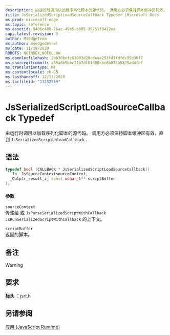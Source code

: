 ```yaml
---
description: 由运行时调用以加载序列化脚本的源代码。 调用方必须保持脚本缓冲区有效，直到 `JsSerializedScriptUnloadCallback` .
title: JsSerializedScriptLoadSourceCallback Typedef |Microsoft Docs
ms.prod: microsoft-edge
ms.topic: reference
ms.assetid: 9406c488-76ac-49e5-b305-39751f3412ea
caps.latest.revision: 3
author: MSEdgeTeam
ms.author: msedgedevrel
ms.date: 11/19/2020
ROBOTS: NOINDEX,NOFOLLOW
ms.openlocfilehash: 2bb30befc61003d20cdeaa293fd1fdfdc95b36f7
ms.sourcegitcommit: a35a6b5bbc21b7df61d08cbc6b074b5325ad4fef
ms.translationtype: MT
ms.contentlocale: zh-CN
ms.lasthandoff: 12/17/2020
ms.locfileid: "11232759"
---
```

# JsSerializedScriptLoadSourceCallback Typedef

由运行时调用以加载序列化脚本的源代码。 调用方必须保持脚本缓冲区有效，直到 `JsSerializedScriptUnloadCallback` .  
  
## 语法  
  
```cpp  
typedef bool (CALLBACK * JsSerializedScriptLoadSourceCallback)(  
  _In_ JsSourceContextsourceContext,  
  _Outptr_result_z_ const wchar_t** scriptBuffer  
);  
```  
  
#### 参数  
 `sourceContext`  
 传递给 或 `JsParseSerializedScriptWithCallback` `JsRunSerializedScriptWithCallback` 的上下文。  
  
 `scriptBuffer`  
 返回的脚本。  
  
## 备注  
  
> [!WARNING]
## 要求  
 **标头** ：jsrt.h  
  
## 另请参阅  
 [应用 (JavaScript Runtime)](../chakra-hosting/reference-javascript-runtime.md)
